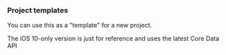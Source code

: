 ### Project templates

You can use this as a "template" for a new project.  

The iOS 10-only version is just for reference and uses the latest Core Data API

